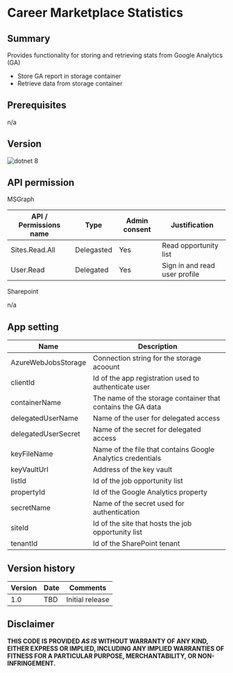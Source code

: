# Career Marketplace Statistics

## Summary

Provides functionality for storing and retrieving stats from Google Analytics (GA)
- Store GA report in storage container
- Retrieve data from storage container

## Prerequisites

n/a

## Version 

![dotnet 8](https://img.shields.io/badge/net8.0-blue.svg)

## API permission

MSGraph

| API / Permissions name    | Type        | Admin consent | Justification                       |
| ------------------------- | ----------- | ------------- | ----------------------------------- |
| Sites.Read.All            | Delegasted  | Yes           | Read opportunity list               |   
| User.Read                 | Delegated   | Yes           | Sign in and read user profile       | 

Sharepoint

n/a

## App setting

| Name                    | Description                                                                    |
| ----------------------- | ------------------------------------------------------------------------------ |
| AzureWebJobsStorage     | Connection string for the storage acoount                                      |
| clientId                | Id of the app registration used to authenticate user                           |
| containerName           | The name of the storage container that contains the GA data                    |
| delegatedUserName       | Name of the user for delegated access                                          |
| delegatedUserSecret     | Name of the secret for delegated access                                        |
| keyFileName             | Name of the file that contains Google Analytics credentials                    |
| keyVaultUrl             | Address of the key vault                                                       |
| listId                  | Id of the job opportunity list                                                 |
| propertyId              | Id of the Google Analytics property                                            |
| secretName              | Name of the secret used for authentication                                     |
| siteId                  | Id of the site that hosts the job opportunity list                             |
| tenantId                | Id of the SharePoint tenant                                                    |

## Version history

Version|Date|Comments
-------|----|--------
1.0|TBD|Initial release

## Disclaimer

**THIS CODE IS PROVIDED *AS IS* WITHOUT WARRANTY OF ANY KIND, EITHER EXPRESS OR IMPLIED, INCLUDING ANY IMPLIED WARRANTIES OF FITNESS FOR A PARTICULAR PURPOSE, MERCHANTABILITY, OR NON-INFRINGEMENT.**
